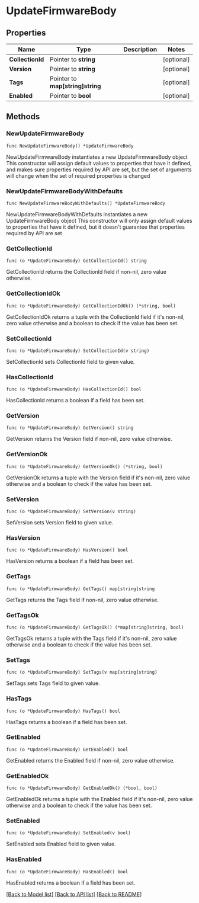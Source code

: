 # UpdateFirmwareBody

## Properties

Name | Type | Description | Notes
------------ | ------------- | ------------- | -------------
**CollectionId** | Pointer to **string** |  | [optional] 
**Version** | Pointer to **string** |  | [optional] 
**Tags** | Pointer to **map[string]string** |  | [optional] 
**Enabled** | Pointer to **bool** |  | [optional] 

## Methods

### NewUpdateFirmwareBody

`func NewUpdateFirmwareBody() *UpdateFirmwareBody`

NewUpdateFirmwareBody instantiates a new UpdateFirmwareBody object
This constructor will assign default values to properties that have it defined,
and makes sure properties required by API are set, but the set of arguments
will change when the set of required properties is changed

### NewUpdateFirmwareBodyWithDefaults

`func NewUpdateFirmwareBodyWithDefaults() *UpdateFirmwareBody`

NewUpdateFirmwareBodyWithDefaults instantiates a new UpdateFirmwareBody object
This constructor will only assign default values to properties that have it defined,
but it doesn't guarantee that properties required by API are set

### GetCollectionId

`func (o *UpdateFirmwareBody) GetCollectionId() string`

GetCollectionId returns the CollectionId field if non-nil, zero value otherwise.

### GetCollectionIdOk

`func (o *UpdateFirmwareBody) GetCollectionIdOk() (*string, bool)`

GetCollectionIdOk returns a tuple with the CollectionId field if it's non-nil, zero value otherwise
and a boolean to check if the value has been set.

### SetCollectionId

`func (o *UpdateFirmwareBody) SetCollectionId(v string)`

SetCollectionId sets CollectionId field to given value.

### HasCollectionId

`func (o *UpdateFirmwareBody) HasCollectionId() bool`

HasCollectionId returns a boolean if a field has been set.

### GetVersion

`func (o *UpdateFirmwareBody) GetVersion() string`

GetVersion returns the Version field if non-nil, zero value otherwise.

### GetVersionOk

`func (o *UpdateFirmwareBody) GetVersionOk() (*string, bool)`

GetVersionOk returns a tuple with the Version field if it's non-nil, zero value otherwise
and a boolean to check if the value has been set.

### SetVersion

`func (o *UpdateFirmwareBody) SetVersion(v string)`

SetVersion sets Version field to given value.

### HasVersion

`func (o *UpdateFirmwareBody) HasVersion() bool`

HasVersion returns a boolean if a field has been set.

### GetTags

`func (o *UpdateFirmwareBody) GetTags() map[string]string`

GetTags returns the Tags field if non-nil, zero value otherwise.

### GetTagsOk

`func (o *UpdateFirmwareBody) GetTagsOk() (*map[string]string, bool)`

GetTagsOk returns a tuple with the Tags field if it's non-nil, zero value otherwise
and a boolean to check if the value has been set.

### SetTags

`func (o *UpdateFirmwareBody) SetTags(v map[string]string)`

SetTags sets Tags field to given value.

### HasTags

`func (o *UpdateFirmwareBody) HasTags() bool`

HasTags returns a boolean if a field has been set.

### GetEnabled

`func (o *UpdateFirmwareBody) GetEnabled() bool`

GetEnabled returns the Enabled field if non-nil, zero value otherwise.

### GetEnabledOk

`func (o *UpdateFirmwareBody) GetEnabledOk() (*bool, bool)`

GetEnabledOk returns a tuple with the Enabled field if it's non-nil, zero value otherwise
and a boolean to check if the value has been set.

### SetEnabled

`func (o *UpdateFirmwareBody) SetEnabled(v bool)`

SetEnabled sets Enabled field to given value.

### HasEnabled

`func (o *UpdateFirmwareBody) HasEnabled() bool`

HasEnabled returns a boolean if a field has been set.


[[Back to Model list]](../README.md#documentation-for-models) [[Back to API list]](../README.md#documentation-for-api-endpoints) [[Back to README]](../README.md)


